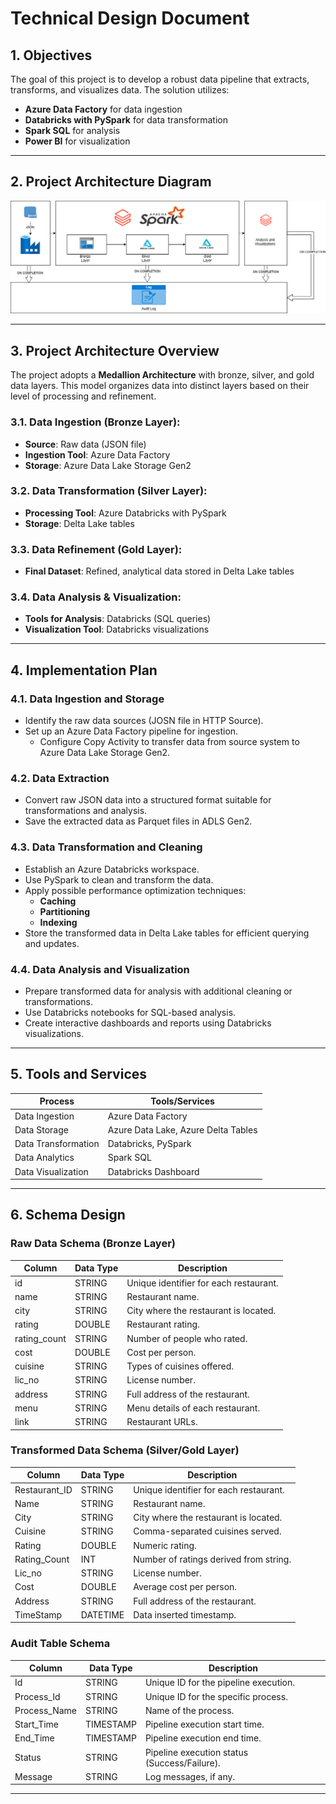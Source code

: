 # Technical Design Document

## 1. Objectives
The goal of this project is to develop a robust data pipeline that extracts, transforms, and visualizes data. The solution utilizes:
- **Azure Data Factory** for data ingestion
- **Databricks with PySpark** for data transformation
- **Spark SQL** for analysis
- **Power BI** for visualization

---

## 2. Project Architecture Diagram
![Architecture](Images/Architecture/architecture.png)

---

## 3. Project Architecture Overview
The project adopts a **Medallion Architecture** with bronze, silver, and gold data layers. This model organizes data into distinct layers based on their level of processing and refinement.

### 3.1. Data Ingestion (Bronze Layer):
- **Source**: Raw data (JSON file)
- **Ingestion Tool**: Azure Data Factory
- **Storage**: Azure Data Lake Storage Gen2

### 3.2. Data Transformation (Silver Layer):
- **Processing Tool**: Azure Databricks with PySpark
- **Storage**: Delta Lake tables

### 3.3. Data Refinement (Gold Layer):
- **Final Dataset**: Refined, analytical data stored in Delta Lake tables

### 3.4. Data Analysis & Visualization:
- **Tools for Analysis**: Databricks (SQL queries)
- **Visualization Tool**: Databricks visualizations

---

## 4. Implementation Plan

### 4.1. Data Ingestion and Storage
- Identify the raw data sources (JOSN file in HTTP Source).
- Set up an Azure Data Factory pipeline for ingestion.
  - Configure Copy Activity to transfer data from source system to Azure Data Lake Storage Gen2.

### 4.2. Data Extraction
- Convert raw JSON data into a structured format suitable for transformations and analysis.
- Save the extracted data as Parquet files in ADLS Gen2.

### 4.3. Data Transformation and Cleaning
- Establish an Azure Databricks workspace.
- Use PySpark to clean and transform the data.
- Apply possible performance optimization techniques:
  - **Caching**
  - **Partitioning**
  - **Indexing**
- Store the transformed data in Delta Lake tables for efficient querying and updates.

### 4.4. Data Analysis and Visualization
- Prepare transformed data for analysis with additional cleaning or transformations.
- Use Databricks notebooks for SQL-based analysis.
- Create interactive dashboards and reports using Databricks visualizations.

---

## 5. Tools and Services

| **Process**         | **Tools/Services**                |
|----------------------|-----------------------------------|
| Data Ingestion       | Azure Data Factory               |
| Data Storage         | Azure Data Lake, Azure Delta Tables |
| Data Transformation  | Databricks, PySpark              |
| Data Analytics       | Spark SQL                        |
| Data Visualization   | Databricks Dashboard                         |

---

## 6. Schema Design

### Raw Data Schema (Bronze Layer)
| **Column**    | **Data Type** | **Description**                           |
|---------------|---------------|-------------------------------------------|
| id            | STRING        | Unique identifier for each restaurant.    |
| name          | STRING        | Restaurant name.                         |
| city          | STRING        | City where the restaurant is located.    |
| rating        | DOUBLE        | Restaurant rating.                       |
| rating_count  | STRING        | Number of people who rated.              |
| cost          | DOUBLE        | Cost per person.                         |
| cuisine       | STRING        | Types of cuisines offered.               |
| lic_no        | STRING        | License number.                          |
| address       | STRING        | Full address of the restaurant.          |
| menu          | STRING        | Menu details of each restaurant.         |
| link          | STRING        | Restaurant URLs.                         |

### Transformed Data Schema (Silver/Gold Layer)
| **Column**      | **Data Type** | **Description**                           |
|------------------|---------------|-------------------------------------------|
| Restaurant_ID    | STRING        | Unique identifier for each restaurant.    |
| Name             | STRING        | Restaurant name.                         |
| City             | STRING        | City where the restaurant is located.    |
| Cuisine          | STRING        | Comma-separated cuisines served.         |
| Rating           | DOUBLE        | Numeric rating.                          |
| Rating_Count     | INT           | Number of ratings derived from string.   |
| Lic_no           | STRING        | License number.                          |
| Cost             | DOUBLE        | Average cost per person.                 |
| Address          | STRING        | Full address of the restaurant.          |
| TimeStamp        | DATETIME      | Data inserted timestamp.                 |

### Audit Table Schema
| **Column**      | **Data Type** | **Description**                           |
|------------------|---------------|-------------------------------------------|
| Id              | STRING        | Unique ID for the pipeline execution.    |
| Process_Id      | STRING        | Unique ID for the specific process.      |
| Process_Name    | STRING        | Name of the process.                     |
| Start_Time      | TIMESTAMP     | Pipeline execution start time.           |
| End_Time        | TIMESTAMP     | Pipeline execution end time.             |
| Status          | STRING        | Pipeline execution status (Success/Failure). |
| Message         | STRING        | Log messages, if any.                    |

---
